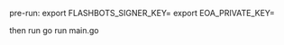 pre-run: 
            export FLASHBOTS_SIGNER_KEY=
            export EOA_PRIVATE_KEY=


then run go run main.go